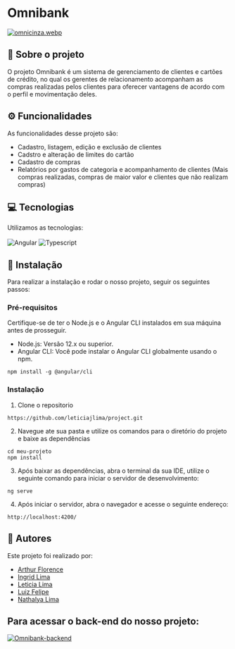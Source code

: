 # Omnibank 
[![omnicinza.webp](https://i.postimg.cc/bvhBLDBh/omnicinza.webp)](https://postimg.cc/5Xsg20J7)

## 📌 Sobre o projeto

O projeto Omnibank é um sistema de gerenciamento de clientes e cartões de crédito, no qual os gerentes de relacionamento acompanham as compras realizadas pelos clientes para oferecer vantagens de acordo com o perfil e movimentação deles.

## :gear: Funcionalidades 

As funcionalidades desse projeto são:
- Cadastro, listagem, edição e exclusão de clientes
- Cadstro e alteração de limites do cartão
- Cadastro de compras
- Relatórios por gastos de categoria e acompanhamento de clientes (Mais compras realizadas, compras de maior valor e clientes que não realizam compras)

## 💻 Tecnologias
Utilizamos as tecnologias: <br> <br>
![Angular](https://img.shields.io/badge/angular-%23323330.svg?style=for-the-badge&logo=angular)
![Typescript](https://img.shields.io/badge/typescript-%23323330.svg?style=for-the-badge&logo=typescript)

## :rocket: Instalação
Para realizar a instalação e rodar o nosso projeto, seguir os seguintes passos: 

### Pré-requisitos

Certifique-se de ter o Node.js e o Angular CLI instalados em sua máquina antes de prosseguir.
- Node.js: Versão 12.x ou superior.
- Angular CLI: Você pode instalar o Angular CLI globalmente usando o npm.
```
npm install -g @angular/cli
```
### Instalação
1. Clone o repositorio
```
https://github.com/leticiajlima/project.git
```
2. Navegue ate sua pasta e utilize os comandos para o diretório do projeto e baixe as dependências
```
cd meu-projeto
npm install
```
3. Após baixar as dependências, abra o terminal da sua IDE, utilize o seguinte comando para iniciar o servidor de desenvolvimento:
```
ng serve
```
4. Após iniciar o servidor, abra o navegador e acesse o seguinte endereço:
```
http://localhost:4200/
```
## 👤 Autores

Este projeto foi realizado por: 
- [Arthur Florence](https://github.com/arthurflorence)
- [Ingrid Lima](https://github.com/IngridLimaa)
- [Leticia Lima](https://github.com/leticiajlima)
- [Luiz Felipe](https://github.com/felipeoliveir44)
- [Nathalya Lima](https://github.com/Nathalya09)

## Para acessar o back-end do nosso projeto:
[![Omnibank-backend](https://img.shields.io/badge/Omnibank_backend-1d1d1d?style=for-the-badge&logo=github&logoColor=fff)](https://github.com/felipeoliveir44/omnibank)
  
